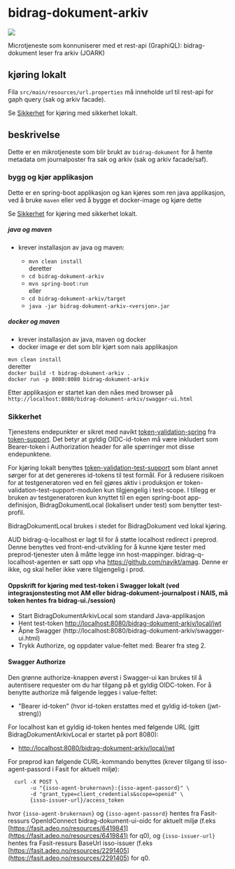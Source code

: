 # bidrag-dokument-arkiv
![](https://github.com/navikt/bidrag-dokument-arkiv/workflows/continious%20integration/badge.svg)

Microtjeneste som konnuniserer med et rest-api (GraphiQL): bidrag-dokument leser fra arkiv (JOARK)

## kjøring lokalt
Fila `src/main/resources/url.properties` må inneholde url til rest-api for gaph query (sak og arkiv facade).

Se [Sikkerhet](#Sikkerhet) for kjøring med sikkerhet lokalt.

## beskrivelse

Dette er en mikrotjeneste som blir brukt av `bidrag-dokument` for å hente metadata om
journalposter fra sak og arkiv (sak og arkiv facade/saf).

### bygg og kjør applikasjon

Dette er en spring-boot applikasjon og kan kjøres som ren java applikasjon, ved å
bruke `maven` eller ved å bygge et docker-image og kjøre dette 

Se [Sikkerhet](#Sikkerhet) for kjøring med sikkerhet lokalt.

##### java og maven
* krever installasjon av java og maven:

  * `mvn clean install`<br>
    deretter
  * `cd bidrag-dokument-arkiv`
  * `mvn spring-boot:run`<br>
     eller
  * `cd bidrag-dokument-arkiv/target`<br>
  * `java -jar bidrag-dokument-arkiv-<versjon>.jar`

##### docker og maven
* krever installasjon av java, maven og docker
* docker image er det som blir kjørt som nais applikasjon

`mvn clean install`<br>
deretter<br>
`docker build -t bidrag-dokument-arkiv .`<br>
`docker run -p 8080:8080 bidrag-dokument-arkiv`

Etter applikasjon er startet kan den nåes med browser på
`http://localhost:8080/bidrag-dokument-arkiv/swagger-ui.html`

### Sikkerhet
Tjenestens endepunkter er sikret med navikt
[token-validation-spring](https://github.com/navikt/token-support/tree/master/token-validation-spring)
fra [token-support](https://github.com/navikt/token-support). Det betyr at gyldig
OIDC-id-token må være inkludert som Bearer-token i Authorization header for alle
spørringer mot disse endepunktene. 

For kjøring lokalt benyttes
[token-validation-test-support](https://github.com/navikt/token-support/tree/master/token-validation-test-support)
som blant annet sørger for at det genereres id-tokens til test formål. For å redusere
risikoen for at testgeneratoren ved en feil gjøres aktiv i produksjon er
token-validation-test-support-modulen kun tilgjengelig i test-scope. I tillegg er bruken av
testgeneratoren kun knyttet til en egen spring-boot app-definisjon,
BidragDokumentLocal (lokalisert under test) som benytter test-profil.

BidragDokumentLocal brukes i stedet for BidragDokument ved lokal kjøring.

AUD bidrag-q-localhost er lagt til for å støtte localhost redirect i preprod. Denne benyttes ved front-end-utvikling for å kunne kjøre tester med 
preprod-tjenester uten å måtte legge inn host-mappinger. bidrag-q-localhost-agenten er satt opp vha https://github.com/navikt/amag. Denne er ikke, 
og skal heller ikke være tilgjengelig i prod.

#### Oppskrift for kjøring med test-token i Swagger lokalt (ved integrasjonstesting mot AM eller bidrag-dokument-journalpost i NAIS, må token hentes fra bidrag-ui.<domene-navn>/session)
 - Start BidragDokumentArkivLocal som standard Java-applikasjon
 - Hent test-token [http://localhost:8080/bidrag-dokument-arkiv/local/jwt](http://localhost:8080/bidrag-dokument-arkiv/local/jwt)
 - Åpne Swagger (http://localhost:8080/bidrag-dokument-arkiv/swagger-ui.html)
 - Trykk Authorize, og oppdater value-feltet med: Bearer <testtoken-streng> fra steg 2.
  
#### Swagger Authorize 
Den grønne authorize-knappen øverst i Swagger-ui kan brukes til å autentisere requester om du har tilgang på et gyldig OIDC-token. For å benytte authorize må følgende legges i value-feltet:
   - "Bearer id-token" (hvor id-token erstattes med et gyldig id-token (jwt-streng))
 
For localhost kan et gyldig id-token hentes med følgende URL (gitt BidragDokumentArkivLocal er startet på port 8080):
   - [http://localhost:8080/bidrag-dokument-arkiv/local/jwt](http://localhost:8080/bidrag-dokument-arkiv/local/jwt)
   
For preprod kan følgende CURL-kommando benyttes (krever tilgang til isso-agent-passord i Fasit for aktuelt miljø): 
 
```
  curl -X POST \
	   -u "{isso-agent-brukernavn}:{isso-agent-passord}" \
	   -d "grant_type=client_credentials&scope=openid" \
	   {isso-issuer-url}/access_token
```
  
hvor `{isso-agent-brukernavn}` og `{isso-agent-passord}` hentes fra Fasit-ressurs OpenIdConnect bidrag-dokument-ui-oidc for aktuelt miljø (f.eks [https://fasit.adeo.no/resources/6419841](https://fasit.adeo.no/resources/6419841) for q0),
og `{isso-issuer-url}` hentes fra Fasit-ressurs BaseUrl isso-issuer (f.eks [https://fasit.adeo.no/resources/2291405](https://fasit.adeo.no/resources/2291405) for q0.
